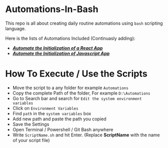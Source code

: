 # Automations-In-Bash

This repo is all about creating daily routine automations using `bash` scripting language.

Here is the lists of Automations Included (Continuasly adding):

- [___Automate the Initialization of a React App___ ]()
- [___Automate the Initialization of Javascript App___ ]()




# How To Execute / Use the Scripts

- Move the script to a any folder for example `Automations`
- Copy the complete Path of the folder, For example `D:\Automations`
- Go to Search bar and search for `Edit the system environment variables`
- Click on `Environment Variables`
- Find `path` in the `system variables` box
- Add new path and paste the path you copied
- Save the Settings
- Open Terminal / Powershell / Git Bash anywhere
- Write `ScriptName.sh` and hit Enter.  (Replace __ScriptName__ with the name of your script file)
